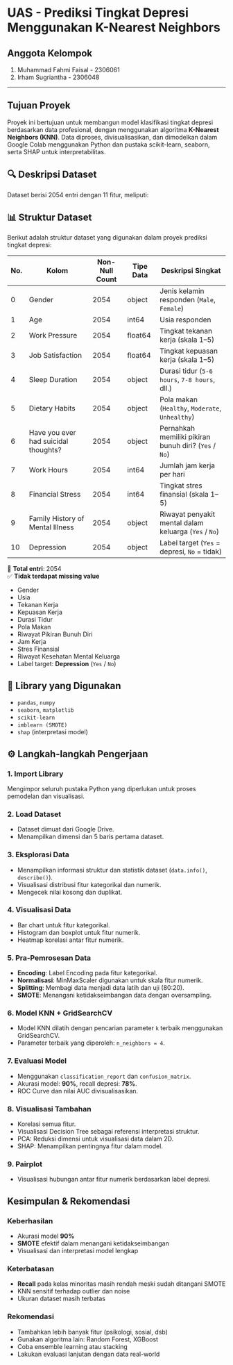  # UAS - Prediksi Tingkat Depresi Menggunakan K-Nearest Neighbors
## Anggota Kelompok

1. Muhammad Fahmi Faisal - 2306061  
2. Irham Sugriantha - 2306048  

---

## Tujuan Proyek
Proyek ini bertujuan untuk membangun model klasifikasi tingkat depresi berdasarkan data profesional, dengan menggunakan algoritma **K-Nearest Neighbors (KNN)**. Data diproses, divisualisasikan, dan dimodelkan dalam Google Colab menggunakan Python dan pustaka scikit-learn, seaborn, serta SHAP untuk interpretabilitas.

## 🔍 Deskripsi Dataset
Dataset berisi 2054 entri dengan 11 fitur, meliputi:

## 📊 Struktur Dataset

Berikut adalah struktur dataset yang digunakan dalam proyek prediksi tingkat depresi:

| No. | Kolom                                     | Non-Null Count | Tipe Data  | Deskripsi Singkat                                       |
|-----|-------------------------------------------|----------------|------------|----------------------------------------------------------|
| 0   | Gender                                    | 2054           | object     | Jenis kelamin responden (`Male`, `Female`)              |
| 1   | Age                                       | 2054           | int64      | Usia responden                                           |
| 2   | Work Pressure                             | 2054           | float64    | Tingkat tekanan kerja (skala 1–5)                        |
| 3   | Job Satisfaction                          | 2054           | float64    | Tingkat kepuasan kerja (skala 1–5)                       |
| 4   | Sleep Duration                            | 2054           | object     | Durasi tidur (`5-6 hours`, `7-8 hours`, dll.)            |
| 5   | Dietary Habits                            | 2054           | object     | Pola makan (`Healthy`, `Moderate`, `Unhealthy`)         |
| 6   | Have you ever had suicidal thoughts?      | 2054           | object     | Pernahkah memiliki pikiran bunuh diri? (`Yes` / `No`)   |
| 7   | Work Hours                                | 2054           | int64      | Jumlah jam kerja per hari                                |
| 8   | Financial Stress                          | 2054           | int64      | Tingkat stres finansial (skala 1–5)                      |
| 9   | Family History of Mental Illness          | 2054           | object     | Riwayat penyakit mental dalam keluarga (`Yes` / `No`)   |
| 10  | Depression                                | 2054           | object     | Label target (`Yes` = depresi, `No` = tidak)             |

📌 **Total entri**: 2054  
✅ **Tidak terdapat missing value**

 
- Gender
- Usia
- Tekanan Kerja
- Kepuasan Kerja
- Durasi Tidur
- Pola Makan
- Riwayat Pikiran Bunuh Diri
- Jam Kerja
- Stres Finansial
- Riwayat Kesehatan Mental Keluarga
- Label target: **Depression** (`Yes` / `No`)

## 🧰 Library yang Digunakan
- `pandas`, `numpy`
- `seaborn`, `matplotlib`
- `scikit-learn`
- `imblearn (SMOTE)`
- `shap` (interpretasi model)

## ⚙️ Langkah-langkah Pengerjaan

### 1. Import Library
Mengimpor seluruh pustaka Python yang diperlukan untuk proses pemodelan dan visualisasi.

### 2. Load Dataset
- Dataset dimuat dari Google Drive.
- Menampilkan dimensi dan 5 baris pertama dataset.

### 3. Eksplorasi Data
- Menampilkan informasi struktur dan statistik dataset (`data.info()`, `describe()`).
- Visualisasi distribusi fitur kategorikal dan numerik.
- Mengecek nilai kosong dan duplikat.

### 4. Visualisasi Data
- Bar chart untuk fitur kategorikal.
- Histogram dan boxplot untuk fitur numerik.
- Heatmap korelasi antar fitur numerik.

### 5. Pra-Pemrosesan Data
- **Encoding**: Label Encoding pada fitur kategorikal.
- **Normalisasi**: MinMaxScaler digunakan untuk skala fitur numerik.
- **Splitting**: Membagi data menjadi data latih dan uji (80:20).
- **SMOTE**: Menangani ketidakseimbangan data dengan oversampling.

### 6. Model KNN + GridSearchCV
- Model KNN dilatih dengan pencarian parameter `k` terbaik menggunakan GridSearchCV.
- Parameter terbaik yang diperoleh: `n_neighbors = 4`.

### 7. Evaluasi Model
- Menggunakan `classification_report` dan `confusion_matrix`.
- Akurasi model: **90%**, recall depresi: **78%**.
- ROC Curve dan nilai AUC divisualisasikan.

### 8. Visualisasi Tambahan
- Korelasi semua fitur.
- Visualisasi Decision Tree sebagai referensi interpretasi struktur.
- PCA: Reduksi dimensi untuk visualisasi data dalam 2D.
- SHAP: Menampilkan pentingnya fitur dalam model.

### 9. Pairplot
- Visualisasi hubungan antar fitur numerik berdasarkan label depresi.

## Kesimpulan & Rekomendasi

### Keberhasilan
- Akurasi model **90%**
- **SMOTE** efektif dalam menangani ketidakseimbangan
- Visualisasi dan interpretasi model lengkap

### Keterbatasan
- **Recall** pada kelas minoritas masih rendah meski sudah ditangani SMOTE
- KNN sensitif terhadap outlier dan noise
- Ukuran dataset masih terbatas

### Rekomendasi
- Tambahkan lebih banyak fitur (psikologi, sosial, dsb)
- Gunakan algoritma lain: Random Forest, XGBoost
- Coba ensemble learning atau stacking
- Lakukan evaluasi lanjutan dengan data real-world

